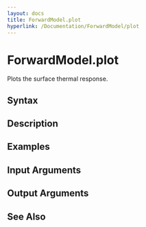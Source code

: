 ```yaml
---
layout: docs
title: ForwardModel.plot
hyperlink: /Documentation/ForwardModel/plot
---
```


# ForwardModel.plot
Plots the surface thermal response.

## Syntax

## Description

## Examples

## Input Arguments

## Output Arguments

## See Also



